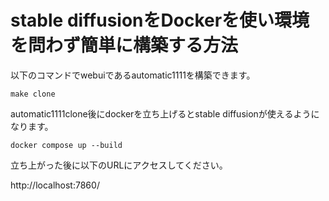 # stable diffusionをDockerを使い環境を問わず簡単に構築する方法

以下のコマンドでwebuiであるautomatic1111を構築できます。

```ssh
make clone
```

automatic1111clone後にdockerを立ち上げるとstable diffusionが使えるようになります。

```ssh
docker compose up --build
```

立ち上がった後に以下のURLにアクセスしてください。

http://localhost:7860/
